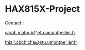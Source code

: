 # HAX815X-Project



Contact :

sarah.matoub@etu.umontpellier.fr

thizir.abchiche@etu.umontpellier.fr


